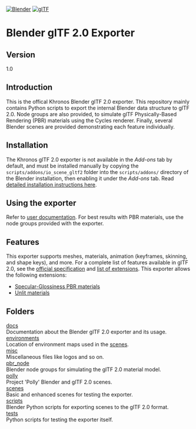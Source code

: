 
[![Blender](misc/Blender_logo.png)](http://www.blender.org/) [![glTF](misc/glTF_logo.png)](https://www.khronos.org/gltf/)  

Blender glTF 2.0 Exporter
=========================

Version
-------

1.0

Introduction
------------
This is the offical Khronos Blender glTF 2.0 exporter. This repository mainly contains Python scripts to export the internal Blender data structure to glTF 2.0. Node groups are also provided, to simulate glTF Physically-Based Rendering (PBR) materials using the Cycles renderer. Finally, several Blender scenes are provided demonstrating each feature individually. 

Installation
------------
The Khronos glTF 2.0 exporter is not available in the *Add-ons* tab by default, and must be installed manually by copying the `scripts/addons/io_scene_gltf2` folder into the `scripts/addons/` directory of the Blender installation, then enabling it under the *Add-ons* tab. Read [detailed installation instructions here](scripts/).

Using the exporter
--------------
Refer to [user documentation](docs/user.md). For best results with PBR materials, use the node groups provided with the exporter.

Features
--------------

This exporter supports meshes, materials, animation (keyframes, skinning, and shape keys), and more. For a complete list of features available in glTF 2.0, see the [official specification](https://github.com/KhronosGroup/glTF/blob/master/specification/2.0/README.md) and [list of extensions](https://github.com/KhronosGroup/glTF/tree/master/extensions#extensions-for-gltf-20). This exporter allows the following extensions:

* [Specular-Glossiness PBR materials](https://github.com/KhronosGroup/glTF/blob/master/extensions/2.0/Khronos/KHR_materials_pbrSpecularGlossiness/README.md)
* [Unlit materials](https://github.com/KhronosGroup/glTF/tree/master/extensions/2.0/Khronos/KHR_materials_unlit/README.md)

Folders
--------------

[docs](docs/)  
Documentation about the Blender glTF 2.0 exporter and its usage.  
[environments](environments/)  
Location of environment maps used in the [scenes](scenes/).  
[misc](misc/)  
Miscellaneous files like logos and so on.  
[pbr_node](pbr_node/)  
Blender node groups for simulating the glTF 2.0 material model.  
[polly](polly/)  
Project 'Polly' Blender and glTF 2.0 scenes.  
[scenes](scenes/)  
Basic and enhanced scenes for testing the exporter.  
[scripts](scripts/)  
Blender Python scripts for exporting scenes to the glTF 2.0 format.  
[tests](tests/)  
Python scripts for testing the exporter itself.
